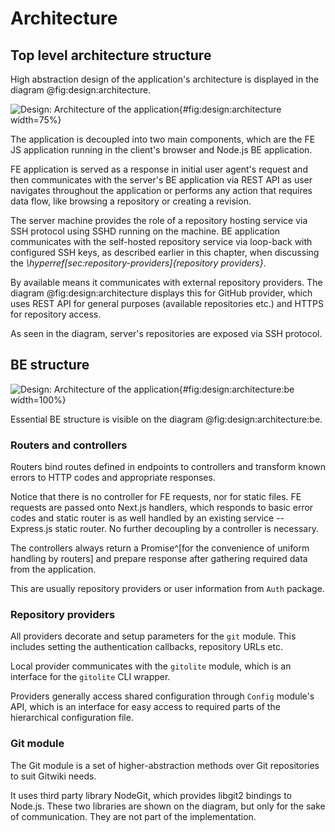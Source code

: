 # Architecture

## Top level architecture structure

High abstraction design of the application's architecture is displayed in the diagram @fig:design:architecture.


![Design: Architecture of the application](./src/assets/diagram/architecture){#fig:design:architecture width=75%}

The application is decoupled into two main components, which are the FE JS application running in the client's browser and Node.js BE application.

FE application is served as a response in initial user agent's request and then communicates with the server's BE application via REST API as user navigates throughout the application or performs any action that requires data flow, like browsing a repository or creating a revision.

The server machine provides the role of a repository hosting service via SSH protocol using SSHD running on the machine.
BE application communicates with the self-hosted repository service via loop-back with configured SSH keys, as described earlier in this chapter, when discussing the _\hyperref[sec:repository-providers]{repository providers}_.

By available means it communicates with external repository providers.
The diagram @fig:design:architecture displays this for GitHub provider, which uses REST API for general purposes (available repositories etc.) and HTTPS for repository access.

As seen in the diagram, server's repositories are exposed via SSH protocol.

## BE structure


![Design: Architecture of the application](./src/assets/diagram/architecture-be){#fig:design:architecture:be width=100%}

Essential BE structure is visible on the diagram @fig:design:architecture:be.

### Routers and controllers

Routers bind routes defined in endpoints to controllers and transform known errors to HTTP codes and appropriate responses.

Notice that there is no controller for FE requests, nor for static files.
FE requests are passed onto Next.js handlers, which responds to basic error codes and static router is as well handled by an existing service -- Express.js static router.
No further decoupling by a controller is necessary.

The controllers always return a Promise^[for the convenience of uniform handling by routers] and prepare response after gathering required data from the application.

This are usually repository providers or user information from `Auth` package.

### Repository providers

All providers decorate and setup parameters for the `git` module.
This includes setting the authentication callbacks, repository URLs etc.

Local provider communicates with the `gitolite` module, which is an interface for the `gitolite` CLI wrapper.

Providers generally access shared configuration through `Config` module's API, which is an interface for easy access to required parts of the hierarchical configuration file.

### Git module

The Git module is a set of higher-abstraction methods over Git repositories to suit Gitwiki needs.

It uses third party library NodeGit, which provides libgit2 bindings to Node.js.
These two libraries are shown on the diagram, but only for the sake of communication.
They are not part of the implementation.
